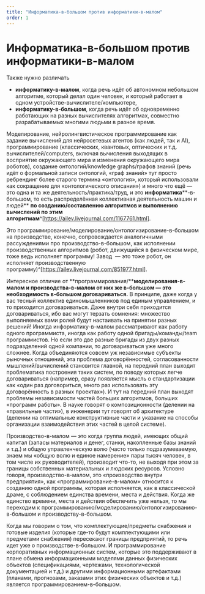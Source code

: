```yaml
---
title: "Информатика-в-большом против информатики-в-малом"
order: 1
---
```


# Информатика-в-большом против информатики-в-малом

Также нужно различать

* **информатику-в-малом**, когда речь идёт об автономном небольшом алгоритме, который делал один человек, и который работает в одном устройстве-вычислителе/компьютере,
* **информатику-в-большом**, когда речь идёт об одновременно работающих на разных вычислителях алгоритмах, совместно разрабатываемых многими людьми в разное время.

Моделирование, нейролингвистическое программирование как задание вычислений для нейросетевых агентов (как людей, так и AI), программирование (классических, квантовых, оптических и т.д. вычислителей/computers, включая вычисления выходящих в восприятие окружающего мира и изменения окружающего мира роботов), создание онтологий/knowledge graphs/графов знаний (речь идёт о формальной записи онтологий, «граф знаний» тут просто ребрендинг более старого термина «онтология», который использовали как сокращение для «онтологического описания») и много что ещё — это одна и та же деятельность/практика/труд, и это **информатика****-в-большом, то есть распределённая коллективная деятельность машин и людей** **по созданию/составлению алгоритмов и выполнению вычислений по этим алгоритмам**^[<https://ailev.livejournal.com/1167761.html>].

Это программирование/моделирование/онтологизирование-в-большом на производстве, конечно, сопровождается аналогичными рассуждениями про производство-в-большом, как исполнении производственных алгоритмов (робот, движущийся в физическом мире, тоже ведь исполняет программу! Завод  — это тоже робот, он исполняет производственную программу)^[<https://ailev.livejournal.com/851977.html>].

Интересное отличие от **программирования/****моделирования-в-малом и производства-в-малом от них же в-большом — это необходимость в-большом договариваться.** В принципе, даже когда у вас тесный коллектив единомышленников под единым управлением, и то приходится договариваться. Даже внутри себя приходится договариваться, ибо вас могут терзать сомнения: множество выполняемых вами ролей будут настаивать на принятии разных решений! Иногда информатику-в-малом рассматривают как работу одного программиста, иногда как работу одной бригады/команды/team программистов. Но если это две разные бригады из двух разных подразделений одной компании, то договариваться уже много сложнее. Когда объединяются совсем уж независимые субъекты рыночных отношений, эта проблема договорённостей, согласованности мышлений/вычислений становится главной, на передний план выходит проблематика построения таких систем, по поводу которых легче договариваться (например, сразу появляется мысль о стандартизации как «один раз договориться, много раз использовать эту договорённость в разных проектах»). И тут на передний план выходят проблемы независимости частей больших алгоритмов, больших «программ работы». В науке говорят о композиционности (делении на «правильные части»), в инженерии тут говорят об архитектуре (делении на оптимальные конструктивные части и указание на способы организации взаимодействия этих частей в целой системе).

Производство-в-малом — это когда группа людей, имеющих общий капитал (запасы материалов и денег, станки, накопленные базы знаний и т.д.) и общую управленческую волю (часто только подразумеваемую, знаем мы «общую волю и единое намерение» пары тысяч человек, в том числе их руководителей), производит что-то, не выходя при этом за границы собственных материальных и людских ресурсов. Условно говоря, производство-в-малом, это «производство внутри предприятия», как «программирование-в-малом» относится к созданию одной программы, которая исполняется, как в классической драме, с соблюдением единства времени, места и действия. Когда же единство времени, места и действия обеспечить уже нельзя, то мы переходим к программированию/моделированию/онтологизированию-в-большом и производству-в-большом.

Когда мы говорим о том, что комплектующие/предметы снабжения и готовые изделия (которые где-то будут комплектующими или предметами снабжения) пересекают границы предприятий, то речь идет уже о производстве-в-большом. И программирование корпоративных информационных систем, которые это поддерживают в плане обмена информационными моделями данных физических объектов (спецификациями, чертежами, технологической документацией и т.д.) и другими информационными артефактами (планами, прогнозами, заказами этих физических объектов и т.д.) является программированием-в-большом.